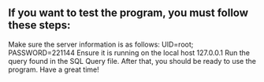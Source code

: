 ## If you want to test the program, you must follow these steps:
Make sure the server information is as follows:
UID=root; PASSWORD=221144
Ensure it is running on the local host 127.0.0.1
Run the query found in the SQL Query file.
After that, you should be ready to use the program. Have a great time!
